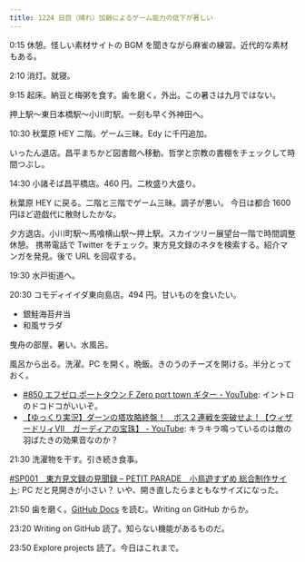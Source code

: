 ```yaml
---
title: 1224 日目（晴れ）加齢によるゲーム能力の低下が著しい
---
```


0:15 休憩。怪しい素材サイトの BGM を聞きながら麻雀の練習。近代的な素材もある。

2:10 消灯。就寝。

9:15 起床。納豆と梅粥を食す。歯を磨く。外出。この暑さは九月ではない。

押上駅～東日本橋駅～小川町駅。一刻も早く外神田へ。

10:30 秋葉原 HEY 二階。ゲーム三昧。Edy に千円追加。

いったん退店。昌平まちかど図書館へ移動。哲学と宗教の書棚をチェックして時間つぶし。

14:30 小諸そば昌平橋店。460 円。二枚盛り大盛り。

秋葉原 HEY に戻る。二階と三階でゲーム三昧。調子が悪い。
今日は都合 1600 円ほど遊戯代に散財したかな。

夕方退店。小川町駅～馬喰横山駅～押上駅。スカイツリー展望台一階で時間調整休憩。
携帯電話で Twitter をチェック。東方見文録のネタを検索する。紹介マンガを発見。後で URL を回収する。

19:30 水戸街道へ。

20:30 コモディイイダ東向島店。494 円。甘いものを食いたい。

* 銀鮭海苔弁当
* 和風サラダ

曳舟の部屋。暑い。水風呂。

風呂から出る。洗濯。PC を開く。晩飯。きのうのチーズを開ける。半分とっておく。

* [#850 エフゼロ ポートタウン F Zero port town ギター - YouTube](https://www.youtube.com/watch?v=neJKzlXPTCg):
  イントロのドコドコがいいぞ。
* [【ゆっくり実況】ダーンの塔攻略終盤！　ボス２連戦を突破せよ！【ウィザードリィⅦ　ガーディアの宝珠】 - YouTube](https://www.youtube.com/watch?v=RdHXrxAu0Ao):
  キラキラ鳴っているのは敵の羽ばたきの効果音なのか？

21:30 洗濯物を干す。引き続き食事。

[#SP001　東方見文録の見聞録 – PETIT PARADE　小鳥遊すずめ 総合制作サイト](http://petit-parade.com/comics_post/gamesp1/):
PC だと見開きが小さい？ いや、開き直したらまともなサイズになった。

21:50 歯を磨く。[GitHub Docs] を読む。Writing on GitHub からか。

23:20 Writing on GitHub 読了。知らない機能があるものだ。

23:50 Explore projects 読了。今日はこれまで。

[GitHub Docs]: https://docs.github.com/en
